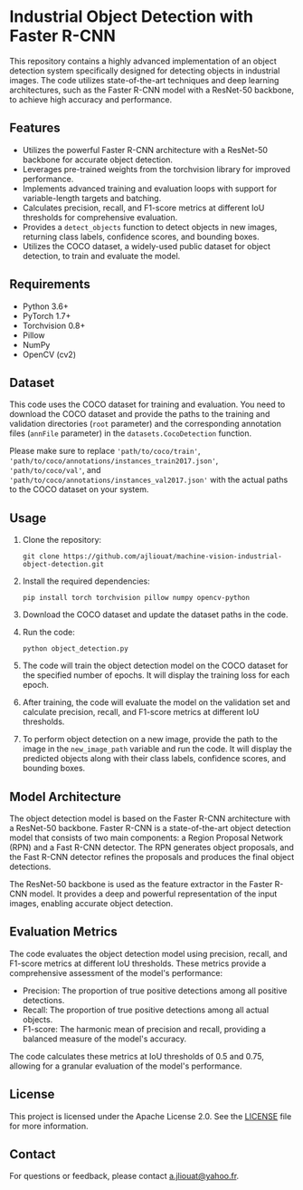 # Industrial Object Detection with Faster R-CNN

This repository contains a highly advanced implementation of an object detection system specifically designed for detecting objects in industrial images. The code utilizes state-of-the-art techniques and deep learning architectures, such as the Faster R-CNN model with a ResNet-50 backbone, to achieve high accuracy and performance.

## Features

- Utilizes the powerful Faster R-CNN architecture with a ResNet-50 backbone for accurate object detection.
- Leverages pre-trained weights from the torchvision library for improved performance.
- Implements advanced training and evaluation loops with support for variable-length targets and batching.
- Calculates precision, recall, and F1-score metrics at different IoU thresholds for comprehensive evaluation.
- Provides a `detect_objects` function to detect objects in new images, returning class labels, confidence scores, and bounding boxes.
- Utilizes the COCO dataset, a widely-used public dataset for object detection, to train and evaluate the model.

## Requirements

- Python 3.6+
- PyTorch 1.7+
- Torchvision 0.8+
- Pillow
- NumPy
- OpenCV (cv2)

## Dataset

This code uses the COCO dataset for training and evaluation. You need to download the COCO dataset and provide the paths to the training and validation directories (`root` parameter) and the corresponding annotation files (`annFile` parameter) in the `datasets.CocoDetection` function.

Please make sure to replace `'path/to/coco/train'`, `'path/to/coco/annotations/instances_train2017.json'`, `'path/to/coco/val'`, and `'path/to/coco/annotations/instances_val2017.json'` with the actual paths to the COCO dataset on your system.

## Usage

1. Clone the repository:
   ```
   git clone https://github.com/ajliouat/machine-vision-industrial-object-detection.git
   ```

2. Install the required dependencies:
   ```
   pip install torch torchvision pillow numpy opencv-python
   ```

3. Download the COCO dataset and update the dataset paths in the code.

4. Run the code:
   ```
   python object_detection.py
   ```

5. The code will train the object detection model on the COCO dataset for the specified number of epochs. It will display the training loss for each epoch.

6. After training, the code will evaluate the model on the validation set and calculate precision, recall, and F1-score metrics at different IoU thresholds.

7. To perform object detection on a new image, provide the path to the image in the `new_image_path` variable and run the code. It will display the predicted objects along with their class labels, confidence scores, and bounding boxes.

## Model Architecture

The object detection model is based on the Faster R-CNN architecture with a ResNet-50 backbone. Faster R-CNN is a state-of-the-art object detection model that consists of two main components: a Region Proposal Network (RPN) and a Fast R-CNN detector. The RPN generates object proposals, and the Fast R-CNN detector refines the proposals and produces the final object detections.

The ResNet-50 backbone is used as the feature extractor in the Faster R-CNN model. It provides a deep and powerful representation of the input images, enabling accurate object detection.

## Evaluation Metrics

The code evaluates the object detection model using precision, recall, and F1-score metrics at different IoU thresholds. These metrics provide a comprehensive assessment of the model's performance:

- Precision: The proportion of true positive detections among all positive detections.
- Recall: The proportion of true positive detections among all actual objects.
- F1-score: The harmonic mean of precision and recall, providing a balanced measure of the model's accuracy.

The code calculates these metrics at IoU thresholds of 0.5 and 0.75, allowing for a granular evaluation of the model's performance.

## License

This project is licensed under the Apache License 2.0. See the [LICENSE](LICENSE) file for more information.

## Contact

For questions or feedback, please contact [a.jliouat@yahoo.fr](mailto:a.jliouat@yahoo.fr).
